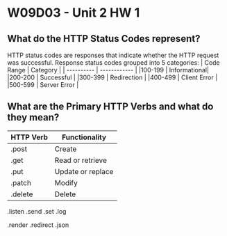 # W09D03 - Unit 2 HW 1
## What do the HTTP Status Codes represent?

HTTP status codes are responses that indicate whether the HTTP request was successful. Response status codes grouped into 5 categories:
| Code Range | Category     |
| ---------- | ------------ |
|100-199     | Informational|
|200-200     | Successful   |
|300-399     | Redirection  |
|400-499     | Client Error |
|500-599     | Server Error |



## What are the Primary HTTP Verbs and what do they mean?

|HTTP Verb| Functionality |
|---------|---------------|
|.post  | Create |
|.get   | Read or retrieve |
|.put   | Update or replace
|.patch | Modify
|.delete| Delete

.listen
.send
.set
.log

.render
.redirect
.json
